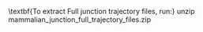 \textbf{To extract Full junction trajectory files, run:}
unzip mammalian_junction_full_trajectory_files.zip
